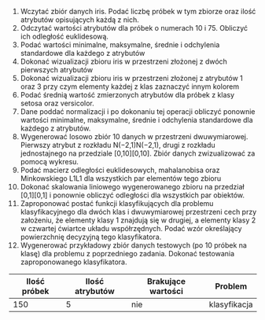 1. Wczytać zbiór danych iris. Podać liczbę próbek w tym zbiorze oraz ilość atrybutów opisujących każdą z nich.
2. Odczytać wartości atrybutów dla próbek o numerach 10 i 75. Obliczyć ich odległość euklidesową.
3. Podać wartości minimalne, maksymalne, średnie i odchylenia standardowe dla każdego z atrybutów
4. Dokonać wizualizacji zbioru iris w przestrzeni złożonej z dwóch pierwszych atrybutów
5. Dokonać wizualizacji zbioru iris w przestrzeni złożonej z atrybutów 1 oraz 3 przy czym elementy każdej z klas zaznaczyć innym kolorem
6. Podać średnią wartość zmierzonych atrybutów dla próbek z klasy setosa oraz versicolor.
7. Dane poddać normalizacji i po dokonaniu tej operacji obliczyć ponownie wartości minimalne, maksymalne, średnie i odchylenia standardowe dla każdego z atrybutów.
8. Wygenerować losowo zbiór 10 danych w przestrzeni dwuwymiarowej. Pierwszy atrybut z rozkładu N(−2,1)N(−2,1), drugi z rozkładu jednostajnego na przedziale \[0,10\]\[0,10\]. Zbiór danych zwizualizować za pomocą wykresu.
9. Podać macierz odległości euklidesowych, mahalanobisa oraz Minkowskiego L1L1 dla wszystkich par elementów tego zbioru
10. Dokonać skalowania liniowego wygenerowanego zbioru na przedział \[0,1\]\[0,1\] i ponownie obliczyć odległości dla wszystkich par obiektów.
11. Zaproponować postać funkcji klasyfikujących dla problemu klasyfikacyjnego dla dwóch klas i dwuwymiarowej przestrzeni cech przy założeniu, że elementy klasy 1 znajdują się w drugiej, a elementy klasy 2 w czwartej ćwiartce układu współrzędnych. Podać wzór określający powierzchnię decyzyjną tego klasyfikatora.
12. Wygenerować przykładowy zbiór danych testowych (po 10 próbek na klasę) dla problemu z poprzedniego zadania. Dokonać testowania zaproponowanego klasyfikatora.

Ilość próbek | Ilość atrybutów | Brakujące wartości | Problem
------------ | --------------- | ------------------ | -------
150 | 5 | nie | klasyfikacja

